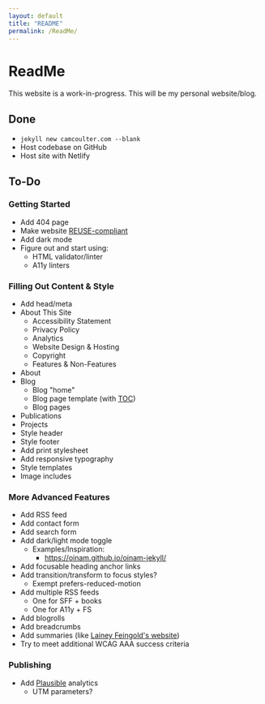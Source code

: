 ```yaml
---
layout: default
title: "README"
permalink: /ReadMe/
---
```


# ReadMe

This website is a work-in-progress. This will be my personal website/blog.

## Done

* <code>jekyll new camcoulter.com --blank</code>
* Host codebase on GitHub
* Host site with Netlify

## To-Do

### Getting Started

* Add 404 page
* Make website [REUSE-compliant](https://reuse.software/)
* Add dark mode
* Figure out and start using:
	* HTML validator/linter
	* A11y linters

### Filling Out Content & Style

* Add head/meta
* About This Site
	* Accessibility Statement
	* Privacy Policy
	* Analytics
	* Website Design & Hosting
	* Copyright
	* Features & Non-Features
* About
* Blog
	* Blog "home"
	* Blog page template (with [TOC](https://github.com/toshimaru/jekyll-toc))
	* Blog pages
* Publications
* Projects
* Style header
* Style footer
* Add print stylesheet
* Add responsive typography
* Style templates
* Image includes

### More Advanced Features

* Add RSS feed
* Add contact form
* Add search form
* Add dark/light mode toggle
	* Examples/Inspiration:
		* <https://oinam.github.io/oinam-jekyll/>
* Add focusable heading anchor links
* Add transition/transform to focus styles?
	* Exempt prefers-reduced-motion
* Add multiple RSS feeds
	* One for SFF + books
	* One for A11y + FS
* Add blogrolls
* Add breadcrumbs
* Add summaries (like [Lainey Feingold's website](https://www.lflegal.com/2021/11/overlay-legal-update/))
* Try to meet additional WCAG AAA success criteria

### Publishing

* Add [Plausible](https://plausible.io/) analytics
	* UTM parameters?

